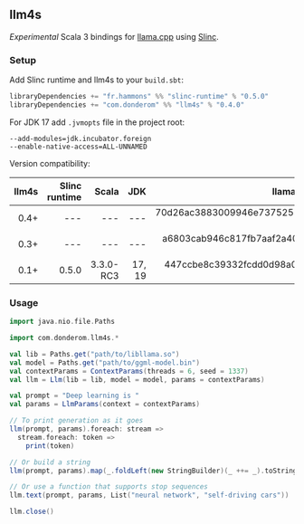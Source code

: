 ## llm4s

*Experimental* Scala 3 bindings for [llama.cpp](https://github.com/ggerganov/llama.cpp) using [Slinc](https://github.com/scala-interop/slinc).

### Setup

Add Slinc runtime and llm4s to your `build.sbt`:

```scala
libraryDependencies += "fr.hammons" %% "slinc-runtime" % "0.5.0"
libraryDependencies += "com.donderom" %% "llm4s" % "0.4.0"
```

For JDK 17 add `.jvmopts` file in the project root:

```
--add-modules=jdk.incubator.foreign
--enable-native-access=ALL-UNNAMED
```

Version compatibility:

| llm4s | Slinc runtime |     Scala |    JDK |                           llama.cpp (commit hash) |
|------:|--------------:|----------:|-------:|--------------------------------------------------:|
|  0.4+ |           --- |       --- |    --- | 70d26ac3883009946e737525506fa88f52727132 (Jul 23) |
|  0.3+ |           --- |       --- |    --- | a6803cab946c817fb7aaf2a40b317f5d3e373bd1 (Jul 14) |
|  0.1+ |         0.5.0 | 3.3.0-RC3 | 17, 19 | 447ccbe8c39332fcdd0d98a041b6e2ff6f06219d (Jun 25) |

### Usage

```scala
import java.nio.file.Paths

import com.donderom.llm4s.*

val lib = Paths.get("path/to/libllama.so")
val model = Paths.get("path/to/ggml-model.bin")
val contextParams = ContextParams(threads = 6, seed = 1337)
val llm = Llm(lib = lib, model = model, params = contextParams)

val prompt = "Deep learning is "
val params = LlmParams(context = contextParams)

// To print generation as it goes
llm(prompt, params).foreach: stream =>
  stream.foreach: token =>
    print(token)

// Or build a string
llm(prompt, params).map(_.foldLeft(new StringBuilder)(_ ++= _).toString)

// Or use a function that supports stop sequences
llm.text(prompt, params, List("neural network", "self-driving cars"))

llm.close()
```
